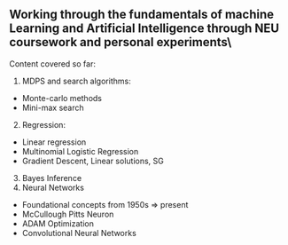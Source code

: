 ## Working through the fundamentals of machine Learning and Artificial Intelligence through NEU coursework and personal experiments\

Content covered so far:
1. MDPS and search algorithms:
- Monte-carlo methods
- Mini-max search
2. Regression:
- Linear regression
- Multinomial Logistic Regression
- Gradient Descent, Linear solutions, SG
3. Bayes Inference
4. Neural Networks
- Foundational concepts from 1950s => present
- McCullough Pitts Neuron
- ADAM Optimization
- Convolutional Neural Networks
